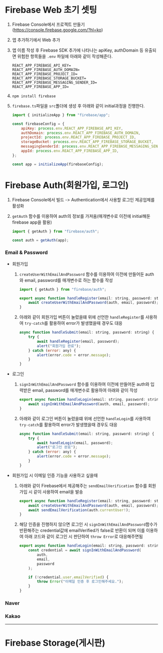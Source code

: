 # Firebase Web 초기 셋팅

1. Firebase Console에서 프로젝트 만들기(https://console.firebase.google.com/?hl=ko)
2. 앱 추가하기에서 Web 추가
3. 앱 이름 작성 후 Firebase SDK 추가에 나타나는 apiKey, authDomain 등 유출되면 위험한 항목들을 `.env` 파일에 아래와 같이 작성해준다.
    ```
    REACT_APP_FIREBASE_API_KEY=
    REACT_APP_FIREBASE_AUTH_DOMAIN=
    REACT_APP_FIREBASE_PROJECT_ID=
    REACT_APP_FIREBASE_STORAGE_BUCKET=
    REACT_APP_FIREBASE_MESSAGING_SENDER_ID=
    REACT_APP_FIREBASE_APP_ID=
    ```
4. `npm install firebase`
5. `firebase.ts`파일을 `src`폴더에 생성 후 아래와 같이 initial과정을 진행한다.

    ```javascript
    import { initializeApp } from "firebase/app";

    const firebaseConfig = {
        apiKey: process.env.REACT_APP_FIREBASE_API_KEY,
        authDomain: process.env.REACT_APP_FIREBASE_AUTH_DOMAIN,
        projectId: process.env.REACT_APP_FIREBASE_PROJECT_ID,
        storageBucket: process.env.REACT_APP_FIREBASE_STORAGE_BUCKET,
        messagingSenderId: process.env.REACT_APP_FIREBASE_MESSAGING_SENDER_ID,
        appId: process.env.REACT_APP_FIREBASE_APP_ID,
    };

    const app = initializeApp(firebaseConfig);
    ```

# Firebase Auth(회원가입, 로그인)

1. Firebase Console에서 빌드 -> Authentication에서 사용할 로그인 제공업체를 활성화
2. `getAuth` 함수를 이용하여 auth의 정보를 가져옴(매개변수로 이전에 initial해둔 firebase app을 활용)

    ```javascript
    import { getAuth } from "firebase/auth";

    const auth = getAuth(app);
    ```

### Email & Password

-   회원가입

    1. `createUserWithEmailAndPassword` 함수를 이용하여 이전에 만들어둔 auth와 email, password를 매개변수로 하는 함수를 작성

        ```javascript
        import { getAuth } from "firebase/auth";

        export async function handleRegister(email: string, password: string) {
            await createUserWithEmailAndPassword(auth, email, password);
        }
        ```

    2. 아래와 같이 회원가입 버튼이 눌렸을떄 위에 선언한 `handleRegister`를 사용하여 `try-catch`를 활용하여 error가 발생했을때 경우도 대응
        ```javascript
        async function handleSubmit(email: string, password: string) {
            try {
                await handleRegister(email, password);
                alert("회원가입 완료");
            } catch (error: any) {
                alert(error.code + error.message);
            }
        }
        ```

-   로그인

    1. `signInWithEmailAndPassword` 함수를 이용하여 이전에 만들어둔 auth와 입력받은 email, password를 매개변수로 활용하여 아래와 같이 작성

        ```javascript
        export async function handleLogin(email: string, password: string) {
            await signInWithEmailAndPassword(auth, email, password);
        }
        ```

    2. 아래와 같이 로그인 버튼이 눌렸을떄 위에 선언한 `handleLogin`를 사용하여 `try-catch`를 활용하여 error가 발생했을때 경우도 대응
        ```javascript
        async function handleSubmit(email: string, password: string) {
            try {
                await handleLogin(email, password);
                alert("로그인 완료");
            } catch (error: any) {
                alert(error.code + error.message);
            }
        }
        ```

-   회원가입 시 이메일 인증 기능을 사용하고 싶을때

    1. 아래와 같이 Firebase에서 제공해주는 `sendEmailVerification` 함수를 회원 가입 시 같이 사용하여 email을 발송

        ```javascript
        export async function handleRegister(email: string, password: string) {
            await createUserWithEmailAndPassword(auth, email, password);
            await sendEmailVerification(auth.currentUser!);
        }
        ```

    2. 해당 인증을 진행하지 않으면 로그인 시 `signInWithEmailAndPassword`함수가 반환해주는 credential값에 emailVerified가 false로 반환이 되며 이를 이용하여 아래 코드와 같이 로그인 시 판단하여 `throw Error`로 대응해주면됨

        ```javascript
        export async function handleLogin(email: string, password: string) {
            const credential = await signInWithEmailAndPassword(
                auth,
                email,
                password
            );

            if (!credential.user.emailVerified) {
                throw Error("이메일 인증 후 로그인해주세요.");
            }
        }
        ```

### Naver

### Kakao

---

# Firebase Storage(게시판)
